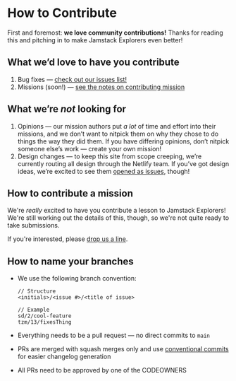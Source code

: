# How to Contribute

First and foremost: **we love community contributions!** Thanks for reading this and pitching in to make Jamstack Explorers even better!

## What we’d love to have you contribute

1. Bug fixes — [check out our issues list!](https://github.com/netlify/explorers/issues?q=is%3Aissue+is%3Aopen+sort%3Aupdated-desc+label%3A%22type%3A+bug%22)
2. Missions (soon!) — [see the notes on contributing mission](#how-to-contribute-content)

## What we’re _not_ looking for

1. Opinions — our mission authors put _a lot_ of time and effort into their missions, and we don’t want to nitpick them on why they chose to do things the way they did them. If you have differing opinions, don’t nitpick someone else’s work — create your own mission!
2. Design changes — to keep this site from scope creeping, we’re currently routing all design through the Netlify team. If you’ve got design ideas, we’re excited to see them [opened as issues](https://github.com/netlify/explorers/issues), though!

## How to contribute a mission

We're _really_ excited to have you contribute a lesson to Jamstack Explorers! We're still working out the details of this, though, so we're not quite ready to take submissions.

If you're interested, please [drop us a line](mailto:devexperience@netlify.com).

## How to name your branches

- We use the following branch convention:

  ```
  // Structure
  <initials>/<issue #>/<title of issue>

  // Example
  sd/2/cool-feature
  tzm/13/fixesThing
  ```

- Everything needs to be a pull request — no direct commits to `main`
- PRs are merged with squash merges only and use [conventional commits](https://github.com/commitizen/cz-cli#if-your-repo-is-commitizen-friendly) for easier changelog generation
- All PRs need to be approved by one of the CODEOWNERS
